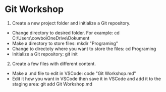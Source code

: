 # Git Workshop
1. Create a new project folder and initialize a Git repository.

 - Change directory to desired folder. For example: cd C:\Users\cowbo\OneDrive\Dokument
 - Make a directory to store files: mkdir "Programing"
 - Change to directoty where you want to store the files: cd Programing
 - Initialize a Git repository: git init

2. Create a few files with different content.

 - Make a .md file to edit in VSCode: code "Git Workshop.md"
 - Edit it how you want in VSCode then save it in VSCode and add it to the staging area: git add Git Workshop.md